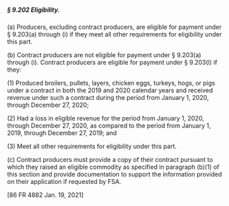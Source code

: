 ##### § 9.202 Eligibility. #####

(a) Producers, excluding contract producers, are eligible for payment under § 9.203(a) through (i) if they meet all other requirements for eligibility under this part.

(b) Contract producers are not eligible for payment under § 9.203(a) through (i). Contract producers are eligible for payment under § 9.203(l) if they:

(1) Produced broilers, pullets, layers, chicken eggs, turkeys, hogs, or pigs under a contract in both the 2019 and 2020 calendar years and received revenue under such a contract during the period from January 1, 2020, through December 27, 2020;

(2) Had a loss in eligible revenue for the period from January 1, 2020, through December 27, 2020, as compared to the period from January 1, 2019, through December 27, 2019; and

(3) Meet all other requirements for eligibility under this part.

(c) Contract producers must provide a copy of their contract pursuant to which they raised an eligible commodity as specified in paragraph (b)(1) of this section and provide documentation to support the information provided on their application if requested by FSA.

[86 FR 4882 Jan. 19, 2021]